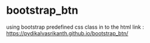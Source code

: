 # bootstrap_btn
using bootstrap predefined css class in to the html 
 link :
 https://pydikalvasrikanth.github.io/bootstrap_btn/
